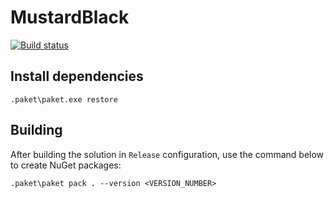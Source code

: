 # MustardBlack

[![Build status](https://ci.appveyor.com/api/projects/status/u4uo9h4i6eg5smuq/branch/master?svg=true)](https://ci.appveyor.com/project/UNiDAYS/mustardblack/branch/master)

## Install dependencies

```
.paket\paket.exe restore
```

## Building

After building the solution in `Release` configuration, use the command below to create NuGet packages:

```
.paket\paket pack . --version <VERSION_NUMBER>
```
